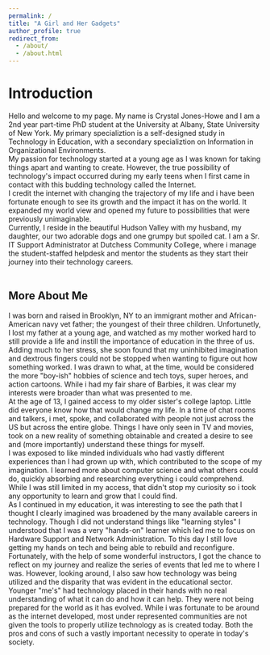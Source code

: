 ```yaml
---
permalink: /
title: "A Girl and Her Gadgets"
author_profile: true
redirect_from: 
  - /about/
  - /about.html
---
```


Introduction
======

Hello and welcome to my page.  My name is Crystal Jones-Howe and I am a 2nd year part-time PhD student at the University at Albany, State University of New York. My primary specializtion is a self-designed study in Technology in Education, with a secondary specializtion on Information in Organizational Environments.<br/>
My passion for technology started at a young age as I was known for taking things apart and wanting to create.  However, the true possibility of technology's impact occurred during my early teens when I first came in contact with this budding technology called the Internet.  <br/>
I credit the internet with changing the trajectory of my life and i have been fortunate enough to see its growth and the impact it has on the world.  It expanded my world view and opened my future to possibilities that were previously unimaginable. <br/>
Currently, I reside in the beautiful Hudson Valley with my husband, my daughter, our two adorable dogs and one grumpy but spoiled cat.  I am a Sr. IT Support Administrator at Dutchess Community College, where i manage the student-staffed helpdesk and mentor the students as they start their journey into their technology careers.  <br/>
<br/>

More About Me
-----

I was born and raised in Brooklyn, NY to an immigrant mother and African-American navy vet father; the youngest of their three children.  Unfortunetly, I lost my father at a young age, and watched as my mother worked hard to still provide a life and instill the importance of education in the three of us. <br/>
Adding much to her stress, she soon found that my uninhibited imagination and dextrous fingers could not be stopped when wanting to figure out how something worked.  I was drawn to what, at the time, would be considered the more "boy-ish" hobbies of science and tech toys, super heroes, and action cartoons. While i had my fair share of Barbies, it was clear my interests were broader than what was presented to me.<br/>
At the age of 13, I gained access to my older sister's college laptop.  Little did everyone know how that would change my life.  In a time of chat rooms and talkers, i met, spoke, and collaborated with people not just across the US but across the entire globe.   Things I have only seen in TV and movies, took on a new reality of something obtainable and created a desire to see and (more importantly) understand these things for myself.  <br/>
I was exposed to like minded individuals who had vastly different experiences than I had grown up with, which contributed to the scope of my imagination.  I learned more about computer science and what others could do, quickly absorbing and researching everything i could comprehend.  While I was still limited in my access, that didn't stop my curiosity so i took any opportunity to learn and grow that I could find. <br/>
As I continued in my education, it was interesting to see the path that I thought I clearly imagined was broadened by the many available careers in technology.  Though I did not understand things like "learning styles" I understood that I was a very "hands-on" learner which led me to focus on Hardware Support and Network Administration.  To this day I still love getting my hands on tech and being able to rebuild and reconfigure.  <br/>
Fortunately, with the help of some wonderful instructors, I got the chance to reflect on my journey and realize the series of events that led me to where I was.  However, looking around, I also saw how technology was being utilized and the disparity that was evident in the educational sector.  Younger "me's" had technology placed in their hands with no real understanding of what it can do and how it can help.  They were not being prepared for the world as it has evolved.  While i was fortunate to be around as the internet developed, most under represented communities are not given the tools to properly utilize technology as is created today.  Both the pros and cons of such a vastly important necessity to operate in today's society. <br/> 
